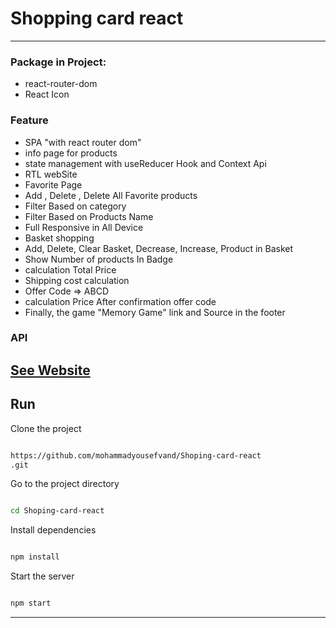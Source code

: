 # Shopping card react

---

### Package in Project:

- react-router-dom
- React Icon

### Feature

- SPA "with react router dom"
- info page for products
- state management with useReducer Hook and Context Api
- RTL webSite
- Favorite Page
- Add , Delete , Delete All Favorite products
- Filter Based on category
- Filter Based on Products Name
- Full Responsive in All Device
- ‌Basket shopping
- Add, Delete, Clear Basket, Decrease, Increase, Product in Basket
- Show Number of products In Badge
- calculation Total Price
- Shipping cost calculation
- Offer Code => ABCD
- calculation Price After confirmation offer code
- Finally, the game "Memory Game" link and Source in the footer

### API

## [See Website](https://translate-app-react.netlify.app/)

## Run

Clone the project

```bash

https://github.com/mohammadyousefvand/Shoping-card-react
.git

```

Go to the project directory

```bash

cd Shoping-card-react


```

Install dependencies

```bash

npm install

```

Start the server

```bash

npm start

```

---
 
